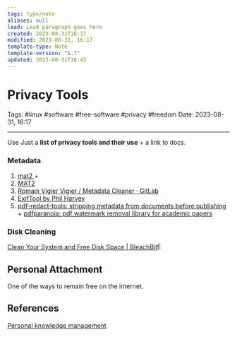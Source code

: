 ```yaml
---
tags: type/note
aliases: null
lead: Lead paragraph goes here
created: 2023-08-31T16:17
modified: 2023-08-31, 16:17
template-type: Note
template-version: "1.7"
updated: 2023-08-31T16:43
---
```


# Privacy Tools

Tags: #linux #software #free-software #privacy #freedom
Date: 2023-08-31, 16:17

---

Use Just a **list of privacy tools and their use** + a link to docs.

### Metadata

1. [mat2 ](https://0xacab.org/jvoisin/mat2) + 
2. [MAT2](https://metadata.systemli.org/)
3. [Romain Vigier Vigier / Metadata Cleaner · GitLab](https://gitlab.com/rmnvgr/metadata-cleaner/)
4. [ExifTool by Phil Harvey](https://exiftool.org/)
5. [pdf-redact-tools: stripping metadata from documents before publishing](https://github.com/firstlookmedia/pdf-redact-tools) + [pdfparanoia: pdf watermark removal library for academic papers](https://github.com/kanzure/pdfparanoia)

### Disk Cleaning

[Clean Your System and Free Disk Space | BleachBit](https://www.bleachbit.org/)E

## Personal Attachment

One of the ways to remain free on the internet.

## References

[Personal knowledge management](../SLIP-BOX/Personal%20knowledge%20management.md)
